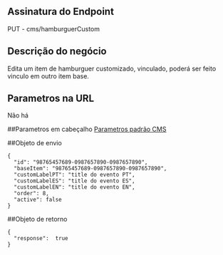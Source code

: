 ## Assinatura do Endpoint

PUT - cms/hamburguerCustom

## Descrição do negócio
Edita um item de hamburguer customizado, vinculado, poderá ser feito vinculo em outro item base.

## Parametros na URL
Não há

##Parametros em cabeçalho
[Parametros padrão CMS](/API-\(Endpoints\)/Parametros-padrão-CMS)

##Objeto de envio
```
{
  "id": "98765457689-0987657890-0987657890",
  "baseItem": "98765457689-0987657890-0987657890",
  "customLabelPT": "title do evento PT",
  "customLabelES": "title do evento ES",
  "customLabelEN": "title do evento EN",
  "order": 8,
  "active": false
}
```

##Objeto de retorno
```
{
  "response":  true
}
```
